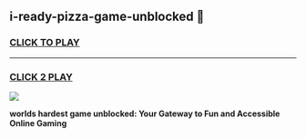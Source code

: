 
## i-ready-pizza-game-unblocked 👋
<h3>
<a href="https://premium.freeplayer.one?title=i-ready-pizza-game-unblocked&ref=14F">CLICK TO PLAY</a></h3>
<hr>

<h3>
<a href="https://premium.freeplayer.one?title=i-ready-pizza-game-unblocked&ref=14F">CLICK 2 PLAY</a>
  
</h3>

<a href="https://premium.freeplayer.one?title=i-ready-pizza-game-unblocked&ref=12F/"><img src="https://clearcache.store/games.png"></a>


**worlds hardest game unblocked: Your Gateway to Fun and Accessible Online Gaming**
